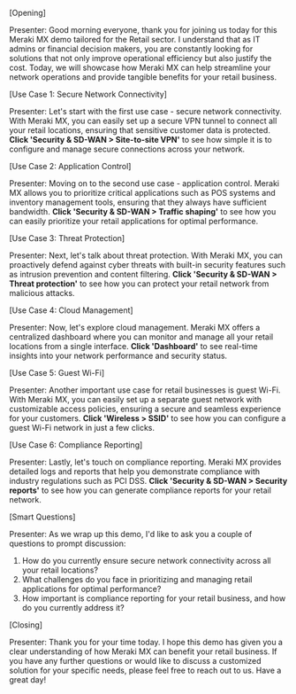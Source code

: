 [Opening]

Presenter: Good morning everyone, thank you for joining us today for this Meraki MX demo tailored for the Retail sector. I understand that as IT admins or financial decision makers, you are constantly looking for solutions that not only improve operational efficiency but also justify the cost. Today, we will showcase how Meraki MX can help streamline your network operations and provide tangible benefits for your retail business.

[Use Case 1: Secure Network Connectivity]

Presenter: Let's start with the first use case - secure network connectivity. With Meraki MX, you can easily set up a secure VPN tunnel to connect all your retail locations, ensuring that sensitive customer data is protected. **Click 'Security & SD-WAN > Site-to-site VPN'** to see how simple it is to configure and manage secure connections across your network.

[Use Case 2: Application Control]

Presenter: Moving on to the second use case - application control. Meraki MX allows you to prioritize critical applications such as POS systems and inventory management tools, ensuring that they always have sufficient bandwidth. **Click 'Security & SD-WAN > Traffic shaping'** to see how you can easily prioritize your retail applications for optimal performance.

[Use Case 3: Threat Protection]

Presenter: Next, let's talk about threat protection. With Meraki MX, you can proactively defend against cyber threats with built-in security features such as intrusion prevention and content filtering. **Click 'Security & SD-WAN > Threat protection'** to see how you can protect your retail network from malicious attacks.

[Use Case 4: Cloud Management]

Presenter: Now, let's explore cloud management. Meraki MX offers a centralized dashboard where you can monitor and manage all your retail locations from a single interface. **Click 'Dashboard'** to see real-time insights into your network performance and security status.

[Use Case 5: Guest Wi-Fi]

Presenter: Another important use case for retail businesses is guest Wi-Fi. With Meraki MX, you can easily set up a separate guest network with customizable access policies, ensuring a secure and seamless experience for your customers. **Click 'Wireless > SSID'** to see how you can configure a guest Wi-Fi network in just a few clicks.

[Use Case 6: Compliance Reporting]

Presenter: Lastly, let's touch on compliance reporting. Meraki MX provides detailed logs and reports that help you demonstrate compliance with industry regulations such as PCI DSS. **Click 'Security & SD-WAN > Security reports'** to see how you can generate compliance reports for your retail network.

[Smart Questions]

Presenter: As we wrap up this demo, I'd like to ask you a couple of questions to prompt discussion:
1. How do you currently ensure secure network connectivity across all your retail locations?
2. What challenges do you face in prioritizing and managing retail applications for optimal performance?
3. How important is compliance reporting for your retail business, and how do you currently address it?

[Closing]

Presenter: Thank you for your time today. I hope this demo has given you a clear understanding of how Meraki MX can benefit your retail business. If you have any further questions or would like to discuss a customized solution for your specific needs, please feel free to reach out to us. Have a great day!